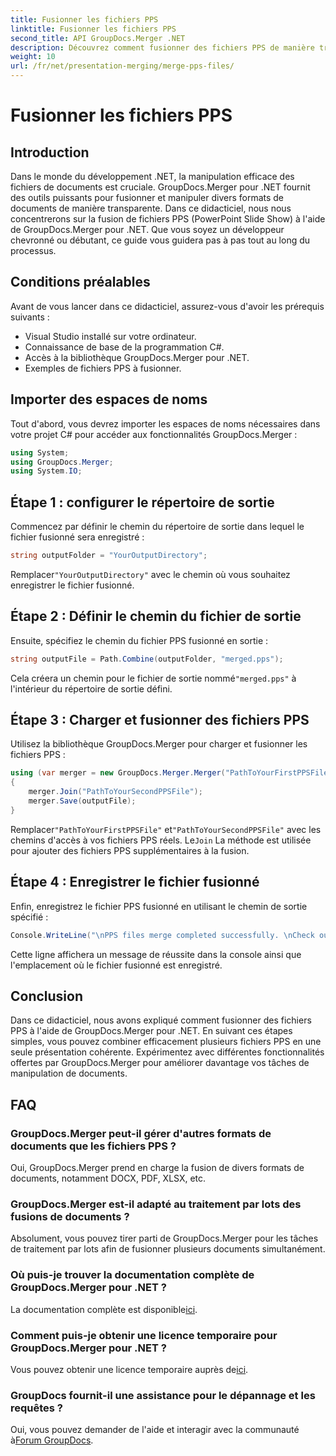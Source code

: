 ```yaml
---
title: Fusionner les fichiers PPS
linktitle: Fusionner les fichiers PPS
second_title: API GroupDocs.Merger .NET
description: Découvrez comment fusionner des fichiers PPS de manière transparente à l'aide de GroupDocs.Merger pour .NET. Guide étape par étape avec des exemples de code. Améliorez vos compétences en manipulation de documents.
weight: 10
url: /fr/net/presentation-merging/merge-pps-files/
---
```


# Fusionner les fichiers PPS

## Introduction
Dans le monde du développement .NET, la manipulation efficace des fichiers de documents est cruciale. GroupDocs.Merger pour .NET fournit des outils puissants pour fusionner et manipuler divers formats de documents de manière transparente. Dans ce didacticiel, nous nous concentrerons sur la fusion de fichiers PPS (PowerPoint Slide Show) à l'aide de GroupDocs.Merger pour .NET. Que vous soyez un développeur chevronné ou débutant, ce guide vous guidera pas à pas tout au long du processus.
## Conditions préalables
Avant de vous lancer dans ce didacticiel, assurez-vous d'avoir les prérequis suivants :
- Visual Studio installé sur votre ordinateur.
- Connaissance de base de la programmation C#.
- Accès à la bibliothèque GroupDocs.Merger pour .NET.
- Exemples de fichiers PPS à fusionner.

## Importer des espaces de noms
Tout d'abord, vous devrez importer les espaces de noms nécessaires dans votre projet C# pour accéder aux fonctionnalités GroupDocs.Merger :
```csharp
using System; 
using GroupDocs.Merger;
using System.IO;
```
## Étape 1 : configurer le répertoire de sortie
Commencez par définir le chemin du répertoire de sortie dans lequel le fichier fusionné sera enregistré :
```csharp
string outputFolder = "YourOutputDirectory";
```
 Remplacer`"YourOutputDirectory"` avec le chemin où vous souhaitez enregistrer le fichier fusionné.
## Étape 2 : Définir le chemin du fichier de sortie
Ensuite, spécifiez le chemin du fichier PPS fusionné en sortie :
```csharp
string outputFile = Path.Combine(outputFolder, "merged.pps");
```
 Cela créera un chemin pour le fichier de sortie nommé`"merged.pps"` à l'intérieur du répertoire de sortie défini.
## Étape 3 : Charger et fusionner des fichiers PPS
Utilisez la bibliothèque GroupDocs.Merger pour charger et fusionner les fichiers PPS :
```csharp
using (var merger = new GroupDocs.Merger.Merger("PathToYourFirstPPSFile"))
{
    merger.Join("PathToYourSecondPPSFile");
    merger.Save(outputFile);
}
```
 Remplacer`"PathToYourFirstPPSFile"` et`"PathToYourSecondPPSFile"` avec les chemins d'accès à vos fichiers PPS réels. Le`Join` La méthode est utilisée pour ajouter des fichiers PPS supplémentaires à la fusion.
## Étape 4 : Enregistrer le fichier fusionné
Enfin, enregistrez le fichier PPS fusionné en utilisant le chemin de sortie spécifié :
```csharp
Console.WriteLine("\nPPS files merge completed successfully. \nCheck output in {0}", outputFolder);
```
Cette ligne affichera un message de réussite dans la console ainsi que l'emplacement où le fichier fusionné est enregistré.

## Conclusion
Dans ce didacticiel, nous avons expliqué comment fusionner des fichiers PPS à l'aide de GroupDocs.Merger pour .NET. En suivant ces étapes simples, vous pouvez combiner efficacement plusieurs fichiers PPS en une seule présentation cohérente. Expérimentez avec différentes fonctionnalités offertes par GroupDocs.Merger pour améliorer davantage vos tâches de manipulation de documents.

## FAQ
### GroupDocs.Merger peut-il gérer d'autres formats de documents que les fichiers PPS ?
Oui, GroupDocs.Merger prend en charge la fusion de divers formats de documents, notamment DOCX, PDF, XLSX, etc.
### GroupDocs.Merger est-il adapté au traitement par lots des fusions de documents ?
Absolument, vous pouvez tirer parti de GroupDocs.Merger pour les tâches de traitement par lots afin de fusionner plusieurs documents simultanément.
### Où puis-je trouver la documentation complète de GroupDocs.Merger pour .NET ?
 La documentation complète est disponible[ici](https://tutorials.groupdocs.com/merger/net/).
### Comment puis-je obtenir une licence temporaire pour GroupDocs.Merger pour .NET ?
 Vous pouvez obtenir une licence temporaire auprès de[ici](https://purchase.groupdocs.com/temporary-license/).
### GroupDocs fournit-il une assistance pour le dépannage et les requêtes ?
Oui, vous pouvez demander de l'aide et interagir avec la communauté à[Forum GroupDocs](https://forum.groupdocs.com/c/merger/32).